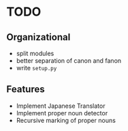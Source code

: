 TODO
====

Organizational
--------------
* split modules
* better separation of canon and fanon
* write `setup.py`

Features
--------
* Implement Japanese Translator
* Implement proper noun detector
* Recursive marking of proper nouns
